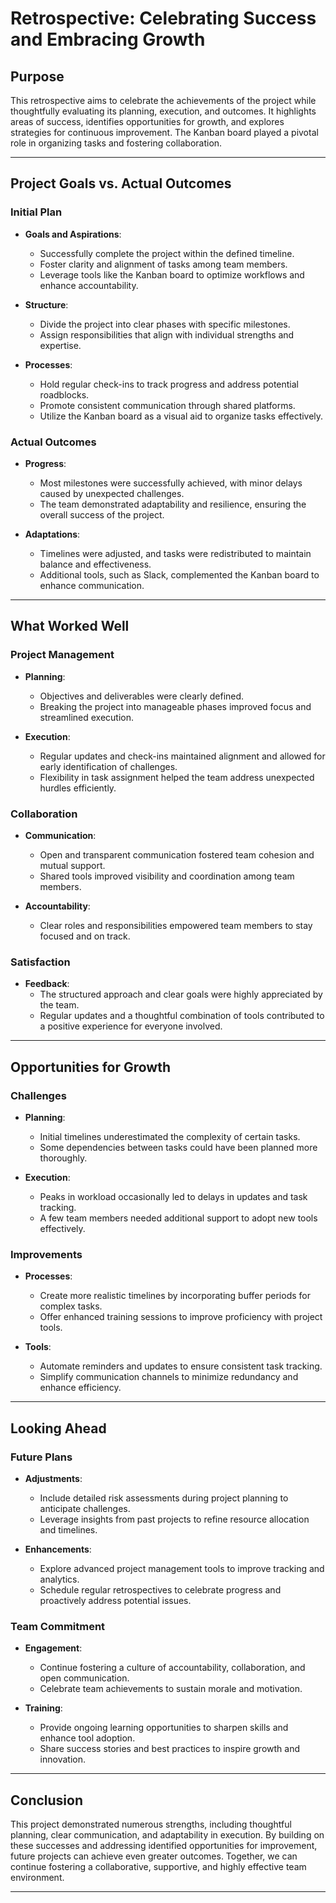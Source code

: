 # **Retrospective: Celebrating Success and Embracing Growth**

## **Purpose**

This retrospective aims to celebrate the achievements of the project while
thoughtfully evaluating its planning, execution, and outcomes.
It highlights areas of success, identifies opportunities for growth, and explores
strategies for continuous improvement. The Kanban board played a pivotal role
in organizing tasks and fostering collaboration.

---

## **Project Goals vs. Actual Outcomes**

### **Initial Plan**

- **Goals and Aspirations**:
  - Successfully complete the project within the defined timeline.
  - Foster clarity and alignment of tasks among team members.
  - Leverage tools like the Kanban board to optimize workflows and enhance accountability.

- **Structure**:
  - Divide the project into clear phases with specific milestones.
  - Assign responsibilities that align with individual strengths and expertise.

- **Processes**:
  - Hold regular check-ins to track progress and address potential roadblocks.
  - Promote consistent communication through shared platforms.
  - Utilize the Kanban board as a visual aid to organize tasks effectively.

### **Actual Outcomes**

- **Progress**:
  - Most milestones were successfully achieved, with minor
  delays caused by unexpected challenges.
  - The team demonstrated adaptability and resilience, ensuring the
  overall success of the project.

- **Adaptations**:
  - Timelines were adjusted, and tasks were redistributed to
  maintain balance and effectiveness.
  - Additional tools, such as Slack, complemented the Kanban board to enhance communication.

---

## **What Worked Well**

### **Project Management**

- **Planning**:
  - Objectives and deliverables were clearly defined.
  - Breaking the project into manageable phases improved focus and streamlined execution.

- **Execution**:
  - Regular updates and check-ins maintained alignment and allowed for early identification
  of challenges.
  - Flexibility in task assignment helped the team address unexpected hurdles efficiently.

### **Collaboration**

- **Communication**:
  - Open and transparent communication fostered team cohesion and mutual support.
  - Shared tools improved visibility and coordination among team members.

- **Accountability**:
  - Clear roles and responsibilities empowered team members to stay focused and
  on track.

### **Satisfaction**

- **Feedback**:
  - The structured approach and clear goals were highly appreciated by the team.
  - Regular updates and a thoughtful combination of tools contributed to a positive
  experience for everyone involved.

---

## **Opportunities for Growth**

### **Challenges**

- **Planning**:
  - Initial timelines underestimated the complexity of certain tasks.
  - Some dependencies between tasks could have been planned more thoroughly.

- **Execution**:
  - Peaks in workload occasionally led to delays in updates and task tracking.
  - A few team members needed additional support to adopt new tools effectively.

### **Improvements**

- **Processes**:
  - Create more realistic timelines by incorporating buffer periods for complex tasks.
  - Offer enhanced training sessions to improve proficiency with project tools.

- **Tools**:
  - Automate reminders and updates to ensure consistent task tracking.
  - Simplify communication channels to minimize redundancy and enhance efficiency.

---

## **Looking Ahead**

### **Future Plans**

- **Adjustments**:
  - Include detailed risk assessments during project planning to anticipate challenges.
  - Leverage insights from past projects to refine resource allocation and timelines.

- **Enhancements**:
  - Explore advanced project management tools to improve tracking and analytics.
  - Schedule regular retrospectives to celebrate progress and proactively address
  potential issues.

### **Team Commitment**

- **Engagement**:
  - Continue fostering a culture of accountability, collaboration, and open communication.
  - Celebrate team achievements to sustain morale and motivation.

- **Training**:
  - Provide ongoing learning opportunities to sharpen skills and enhance tool adoption.
  - Share success stories and best practices to inspire growth and innovation.

---

## **Conclusion**

This project demonstrated numerous strengths, including thoughtful planning, clear
communication, and adaptability in execution. By building on these successes and
addressing identified opportunities for
improvement, future projects can achieve even greater outcomes. Together, we can
continue fostering a collaborative, supportive, and highly effective team environment.

---
